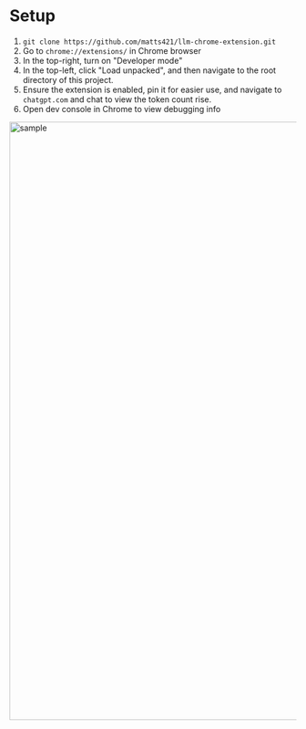 # Setup

1. `git clone https://github.com/matts421/llm-chrome-extension.git`
2. Go to `chrome://extensions/` in Chrome browser
3. In the top-right, turn on "Developer mode"
4. In the top-left, click "Load unpacked", and then navigate to the root directory of this project.
5. Ensure the extension is enabled, pin it for easier use, and navigate to `chatgpt.com` and chat to view the token count rise.
6. Open dev console in Chrome to view debugging info

<img width="1614" height="1049" alt="sample" src="https://github.com/user-attachments/assets/f4c90360-0b2f-4fc4-86ca-ada9fbdff895" />
